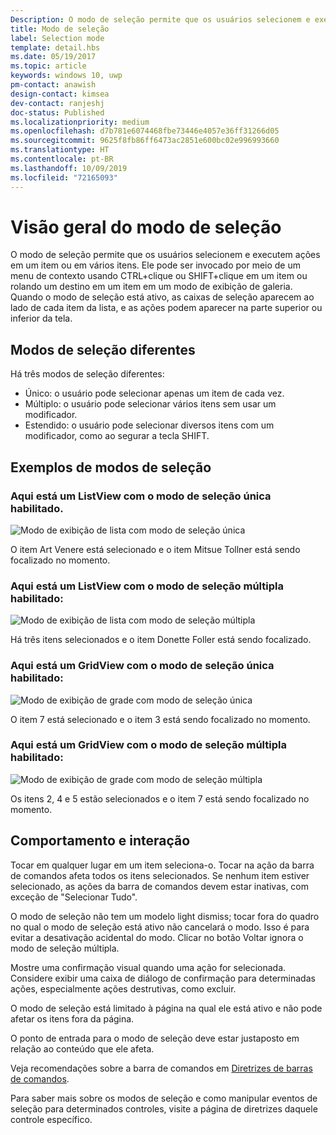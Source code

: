 ```yaml
---
Description: O modo de seleção permite que os usuários selecionem e executem ações sobre um ou vários itens.
title: Modo de seleção
label: Selection mode
template: detail.hbs
ms.date: 05/19/2017
ms.topic: article
keywords: windows 10, uwp
pm-contact: anawish
design-contact: kimsea
dev-contact: ranjeshj
doc-status: Published
ms.localizationpriority: medium
ms.openlocfilehash: d7b781e6074468fbe73446e4057e36ff31266d05
ms.sourcegitcommit: 9625f8fb86ff6473ac2851e600bc02e996993660
ms.translationtype: HT
ms.contentlocale: pt-BR
ms.lasthandoff: 10/09/2019
ms.locfileid: "72165093"
---
```

# <a name="selection-mode-overview"></a>Visão geral do modo de seleção

O modo de seleção permite que os usuários selecionem e executem ações em um item ou em vários itens. Ele pode ser invocado por meio de um menu de contexto usando CTRL+clique ou SHIFT+clique em um item ou rolando um destino em um item em um modo de exibição de galeria. Quando o modo de seleção está ativo, as caixas de seleção aparecem ao lado de cada item da lista, e as ações podem aparecer na parte superior ou inferior da tela.

## <a name="different-selection-modes"></a>Modos de seleção diferentes
Há três modos de seleção diferentes:

- Único: o usuário pode selecionar apenas um item de cada vez.
- Múltiplo: o usuário pode selecionar vários itens sem usar um modificador.
- Estendido: o usuário pode selecionar diversos itens com um modificador, como ao segurar a tecla SHIFT.

## <a name="selection-mode-examples"></a>Exemplos de modos de seleção
### <a name="here-is-a-listview-with-single-selection-mode-enabled"></a>Aqui está um ListView com o modo de seleção única habilitado.
![Modo de exibição de lista com modo de seleção única](images/listview-selection-single.png)

O item Art Venere está selecionado e o item Mitsue Tollner está sendo focalizado no momento.

### <a name="here-is-a-listview-with-multiple-selection-mode-enabled"></a>Aqui está um ListView com o modo de seleção múltipla habilitado:
![Modo de exibição de lista com modo de seleção múltipla](images/listview-selection-multiple.png)

Há três itens selecionados e o item Donette Foller está sendo focalizado.

### <a name="here-is-a-gridview-with-single-selection-mode-enabled"></a>Aqui está um GridView com o modo de seleção única habilitado:
![Modo de exibição de grade com modo de seleção única](images/gridview-selection-single.png)

O item 7 está selecionado e o item 3 está sendo focalizado no momento.

### <a name="here-is-a-gridview-with-multiple-selection-mode-enabled"></a>Aqui está um GridView com o modo de seleção múltipla habilitado:
![Modo de exibição de grade com modo de seleção múltipla](images/gridview-selection-multiple.png)

Os itens 2, 4 e 5 estão selecionados e o item 7 está sendo focalizado no momento.

## <a name="behavior-and-interaction"></a>Comportamento e interação
Tocar em qualquer lugar em um item seleciona-o. Tocar na ação da barra de comandos afeta todos os itens selecionados. Se nenhum item estiver selecionado, as ações da barra de comandos devem estar inativas, com exceção de "Selecionar Tudo".

O modo de seleção não tem um modelo light dismiss; tocar fora do quadro no qual o modo de seleção está ativo não cancelará o modo. Isso é para evitar a desativação acidental do modo. Clicar no botão Voltar ignora o modo de seleção múltipla.

Mostre uma confirmação visual quando uma ação for selecionada. Considere exibir uma caixa de diálogo de confirmação para determinadas ações, especialmente ações destrutivas, como excluir.

O modo de seleção está limitado à página na qual ele está ativo e não pode afetar os itens fora da página.

O ponto de entrada para o modo de seleção deve estar justaposto em relação ao conteúdo que ele afeta.

Veja recomendações sobre a barra de comandos em [Diretrizes de barras de comandos](app-bars.md).

Para saber mais sobre os modos de seleção e como manipular eventos de seleção para determinados controles, visite a página de diretrizes daquele controle específico.
